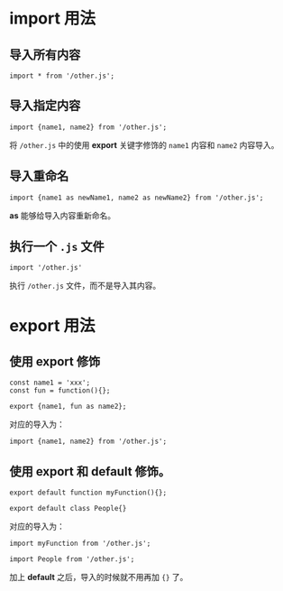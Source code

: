 
# import 用法

## 导入所有内容

```
import * from '/other.js';
```

## 导入指定内容

```
import {name1, name2} from '/other.js';
```

将 `/other.js` 中的使用 **export** 关键字修饰的 `name1` 内容和 `name2` 内容导入。

## 导入重命名

```
import {name1 as newName1, name2 as newName2} from '/other.js';
```

**as** 能够给导入内容重新命名。

## 执行一个 `.js` 文件

```
import '/other.js'
```

执行 `/other.js` 文件，而不是导入其内容。

# export 用法

## 使用 **export** 修饰

```
const name1 = 'xxx';
const fun = function(){};

export {name1, fun as name2};
```

对应的导入为：

```
import {name1, name2} from '/other.js';
```



## 使用 **export** 和 **default** 修饰。

```
export default function myFunction(){};

export default class People{}
```

对应的导入为：

```
import myFunction from '/other.js';

import People from '/other.js';
```

加上 **default** 之后，导入的时候就不用再加 `{}` 了。

